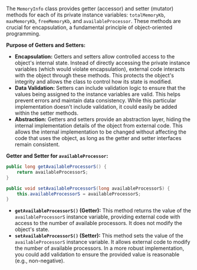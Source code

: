 The `MemoryInfo` class provides getter (accessor) and setter (mutator) methods for each of its private instance variables: `totalMemoryKb`, `maxMemoryKb`, `freeMemoryKb`, and `availableProcessor`.  These methods are crucial for encapsulation, a fundamental principle of object-oriented programming.

**Purpose of Getters and Setters:**

*   **Encapsulation:** Getters and setters allow controlled access to the object's internal state. Instead of directly accessing the private instance variables (which would violate encapsulation), external code interacts with the object through these methods. This protects the object's integrity and allows the class to control how its state is modified.
*   **Data Validation:** Setters can include validation logic to ensure that the values being assigned to the instance variables are valid. This helps prevent errors and maintain data consistency. While this particular implementation doesn't include validation, it could easily be added within the setter methods.
*   **Abstraction:** Getters and setters provide an abstraction layer, hiding the internal implementation details of the object from external code. This allows the internal implementation to be changed without affecting the code that uses the object, as long as the getter and setter interfaces remain consistent.

**Getter and Setter for `availableProcessor`:**

```java
public long getAvailableProcessorS() {
    return availableProcessorS;
}

public void setAvailableProcessorS(long availableProcessorS) {
    this.availableProcessorS = availableProcessorS;
}
```

*   **`getAvailableProcessorS()` (Getter):** This method returns the value of the `availableProcessorS` instance variable, providing external code with access to the number of available processors.  It does not modify the object's state.
*   **`setAvailableProcessorS()` (Setter):** This method sets the value of the `availableProcessorS` instance variable. It allows external code to modify the number of available processors. In a more robust implementation, you could add validation to ensure the provided value is reasonable (e.g., non-negative).